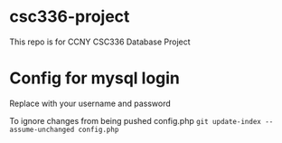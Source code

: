 # csc336-project
This repo is for CCNY CSC336 Database Project

# Config for mysql login
Replace with your username and password

To ignore changes from being pushed config.php
`git update-index --assume-unchanged config.php`
